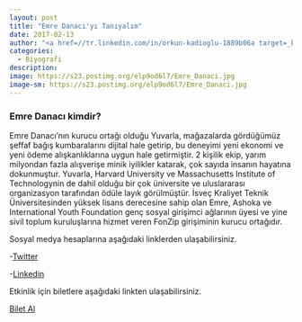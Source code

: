 ```yaml
---
layout: post
title: "Emre Danacı'yı Tanıyalım"
date: 2017-02-13
author: "<a href=//tr.linkedin.com/in/orkun-kadioglu-1889b06a target=_blank>Orkun Kadıoğlu</a>"
categories:
  - Biyografi
description:
image: https://s23.postimg.org/elp9od6l7/Emre_Danaci.jpg
image-sm: https://s23.postimg.org/elp9od6l7/Emre_Danaci.jpg
---
```

### Emre Danacı kimdir?

Emre Danacı’nın kurucu ortağı olduğu Yuvarla, mağazalarda gördüğümüz şeffaf bağış kumbaralarını dijital hale getirip, bu deneyimi yeni ekonomi ve yeni ödeme alışkanlıklarına uygun hale getirmiştir. 2 kişilik ekip, yarım milyondan fazla alışverişe minik iyilikler katarak, çok sayıda insanın hayatına dokunmuştur. Yuvarla, Harvard University ve Massachusetts Institute of Technologynin de dahil olduğu bir çok üniversite ve uluslararası organizasyon tarafından ödüle layık görülmüştür. İsveç Kraliyet Teknik Üniversitesinden yüksek lisans derecesine sahip olan Emre, Ashoka ve International Youth Foundation genç sosyal girişimci ağlarının üyesi ve yine sivil toplum kuruluşlarına hizmet veren FonZip girişiminin kurucu ortağıdır.

Sosyal medya hesaplarına aşağıdaki linklerden ulaşabilirsiniz.

-[Twitter](https://twitter.com/emredanaci?lang=en)

-[Linkedin](https://www.linkedin.com/in/emredanaci/)

Etkinlik için biletlere aşağıdaki linkten ulaşabilirsiniz.

[Bilet Al](https://www.biletino.com/event/eventdetail/3262) <i class="fa fa-external-link" aria-hidden="true"></i>
